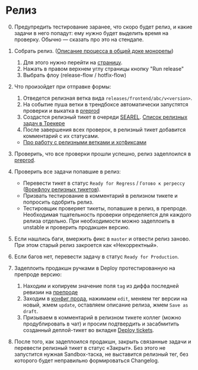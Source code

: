 # Релиз

0. Предупредить тестирование заранее, что скоро будет релиз, и какие задачи в него попадут: ему нужно будет выделить время на проверку. Обычно — сказать про это на стендапе.

1. Собрать релиз. ([Описание процесса в общей доке монорепы](https://a.yandex-team.ru/arc_vcs/frontend/docs/how-to/arc/setup-releases.md#otvedenie-reliza-iz-ci))
   1. Для этого нужно перейти на [страницу](https://a.yandex-team.ru/projects/frontend/ci/releases/timeline?dir=frontend%2Fservices%2Fabc&id=release).
   2. Нажать в правом верхнем углу страницы кнопку "Run release"
   3. Выбрать флоу (release-flow / hotfix-flow)

2. Что произойдет при отправке формы:
   1. Отведется релизная ветка вида `releases/frontend/abc/v<version>`.
   2. На событие пуша ветки в трендбоксе автоматически запустятся проверки и выкатка в [preprod](https://abc-preprod.test.yandex-team.ru)
   3. Создастся релизный тикет в очереди [SEAREL](https://st.yandex-team.ru/SEAREL). [Список релизных задач в Трекере](https://st.yandex-team.ru/SEAREL/order:updated:false/filter?resolution=empty()&components=81335)
   4. После завершения всех проверок, в релизный тикет добавится комментарий с их статусами.

   - [Про работу с релизными ветками и хотфиксами](https://docs.yandex-team.ru/devtools/src/arc/branches#release-branches)

3. Проверить, что все проверки прошли успешно, релиз задеплоился в [preprod](https://abc-preprod.test.yandex-team.ru). 

4. Проверить все задачи попавшие в релиз:
   - Перевести тикет в статус `Ready for Regress` / `Готово к регрессу` ([Воркфлоу релизных тикетов](https://wiki.yandex-team.ru/test/serp/searelworkflow/)).
   - Призвать тестирование в комментарий в релизном тикете и попросить одобрить релиз.
   - Тестировщик проверяет тикеты, попавшие в релиз, в препроде. Необходимая тщательность проверки определяется для каждого релиза отдельно. При необходимости можно задеплоить в unstable и проверить продакшен версию.

5. Если нашлись баги, вмержить фикс в `master` и отвести релиз заново. При этом старый релиз закроется как «Некорректный».

6. Если багов нет, перевести задачу в статус `Ready for Production`.

7. Задеплоить продакшн ручками в Deploy протестированную на препроде версию:
   1. Находим и копируем значение поля `tag` из диффа последней ревизии на [препроде](https://deploy.yandex-team.ru/stages/tools_abc-www_preprod/history)
   2. Заходим в [конфиг прода](https://deploy.yandex-team.ru/stages/tools_abc-www_production/config/du-front/box-front), нажимаем `edit`, меняем тег версии на новый, жмем `update`, оставляем описание релиза, жмем `Save as draft`.
   3. Призываем в комментарий в релизном тикете коллег (можно продублировать в чат) и просим подтвердить и засабмитить созданный деплой-тикет во вкладке [Deploy tickets](https://deploy.yandex-team.ru/stages/tools_abc-www_production/deploy-tickets).

8. После того, как задеплоился продакшн, закрыть связанные задачи и перевести релизный тикет в статус «Закрыт». Без этого не запустится нужная Sandbox-таска, не выставится релизный тег, без которого будет неправильно формироваться Changelog.
